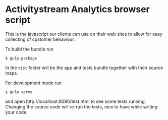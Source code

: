 # Activitystream Analytics browser script

This is the javascript our clients can use on their web sites to allow for easy collecting of customer behaviour.

To build the bundle run 

```
$ gulp package
```

In the `dist` folder will be the app and tests bundle together with their source maps.

For development mode run

```
$ gulp serve
```

and open http://localhost:8080/test.html to see some tests running. Changing the source code will re-run the tests, nice to have while writing your code.  
